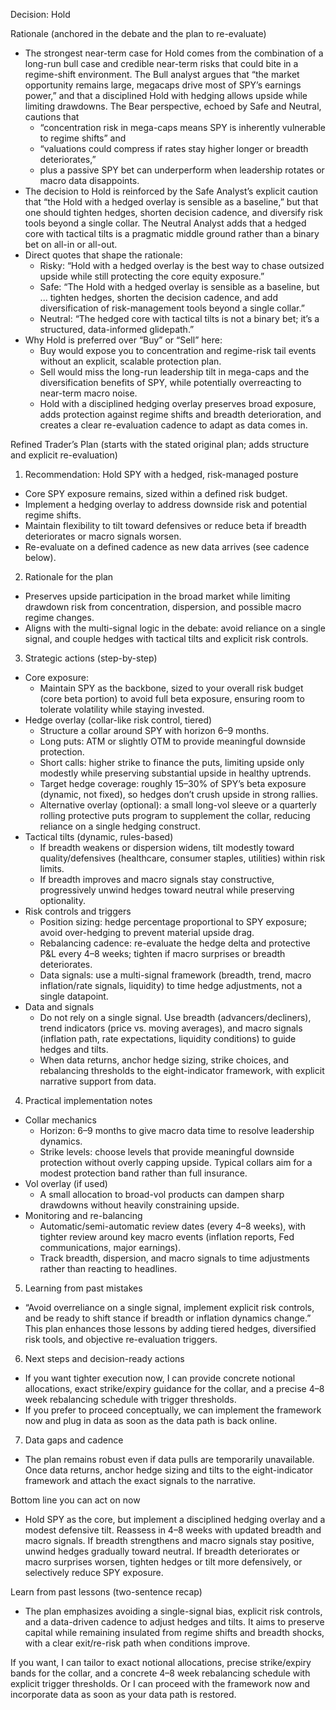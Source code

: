 Decision: Hold

Rationale (anchored in the debate and the plan to re-evaluate)
- The strongest near-term case for Hold comes from the combination of a long-run bull case and credible near-term risks that could bite in a regime-shift environment. The Bull analyst argues that “the market opportunity remains large, megacaps drive most of SPY’s earnings power,” and that a disciplined Hold with hedging allows upside while limiting drawdowns. The Bear perspective, echoed by Safe and Neutral, cautions that
  - “concentration risk in mega-caps means SPY is inherently vulnerable to regime shifts” and
  - “valuations could compress if rates stay higher longer or breadth deteriorates,”
  - plus a passive SPY bet can underperform when leadership rotates or macro data disappoints.
- The decision to Hold is reinforced by the Safe Analyst’s explicit caution that “the Hold with a hedged overlay is sensible as a baseline,” but that one should tighten hedges, shorten decision cadence, and diversify risk tools beyond a single collar. The Neutral Analyst adds that a hedged core with tactical tilts is a pragmatic middle ground rather than a binary bet on all-in or all-out.
- Direct quotes that shape the rationale:
  - Risky: “Hold with a hedged overlay is the best way to chase outsized upside while still protecting the core equity exposure.”
  - Safe: “The Hold with a hedged overlay is sensible as a baseline, but ... tighten hedges, shorten the decision cadence, and add diversification of risk-management tools beyond a single collar.”
  - Neutral: “The hedged core with tactical tilts is not a binary bet; it’s a structured, data-informed glidepath.”
- Why Hold is preferred over “Buy” or “Sell” here:
  - Buy would expose you to concentration and regime-risk tail events without an explicit, scalable protection plan.
  - Sell would miss the long-run leadership tilt in mega-caps and the diversification benefits of SPY, while potentially overreacting to near-term macro noise.
  - Hold with a disciplined hedging overlay preserves broad exposure, adds protection against regime shifts and breadth deterioration, and creates a clear re-evaluation cadence to adapt as data comes in.

Refined Trader’s Plan (starts with the stated original plan; adds structure and explicit re-evaluation)
1) Recommendation: Hold SPY with a hedged, risk-managed posture
- Core SPY exposure remains, sized within a defined risk budget.
- Implement a hedging overlay to address downside risk and potential regime shifts.
- Maintain flexibility to tilt toward defensives or reduce beta if breadth deteriorates or macro signals worsen.
- Re-evaluate on a defined cadence as new data arrives (see cadence below).

2) Rationale for the plan
- Preserves upside participation in the broad market while limiting drawdown risk from concentration, dispersion, and possible macro regime changes.
- Aligns with the multi-signal logic in the debate: avoid reliance on a single signal, and couple hedges with tactical tilts and explicit risk controls.

3) Strategic actions (step-by-step)
- Core exposure:
  - Maintain SPY as the backbone, sized to your overall risk budget (core beta portion) to avoid full beta exposure, ensuring room to tolerate volatility while staying invested.
- Hedge overlay (collar-like risk control, tiered)
  - Structure a collar around SPY with horizon 6–9 months.
  - Long puts: ATM or slightly OTM to provide meaningful downside protection.
  - Short calls: higher strike to finance the puts, limiting upside only modestly while preserving substantial upside in healthy uptrends.
  - Target hedge coverage: roughly 15–30% of SPY’s beta exposure (dynamic, not fixed), so hedges don’t crush upside in strong rallies.
  - Alternative overlay (optional): a small long-vol sleeve or a quarterly rolling protective puts program to supplement the collar, reducing reliance on a single hedging construct.
- Tactical tilts (dynamic, rules-based)
  - If breadth weakens or dispersion widens, tilt modestly toward quality/defensives (healthcare, consumer staples, utilities) within risk limits.
  - If breadth improves and macro signals stay constructive, progressively unwind hedges toward neutral while preserving optionality.
- Risk controls and triggers
  - Position sizing: hedge percentage proportional to SPY exposure; avoid over-hedging to prevent material upside drag.
  - Rebalancing cadence: re-evaluate the hedge delta and protective P&L every 4–8 weeks; tighten if macro surprises or breadth deteriorates.
  - Data signals: use a multi-signal framework (breadth, trend, macro inflation/rate signals, liquidity) to time hedge adjustments, not a single datapoint.
- Data and signals
  - Do not rely on a single signal. Use breadth (advancers/decliners), trend indicators (price vs. moving averages), and macro signals (inflation path, rate expectations, liquidity conditions) to guide hedges and tilts.
  - When data returns, anchor hedge sizing, strike choices, and rebalancing thresholds to the eight-indicator framework, with explicit narrative support from data.

4) Practical implementation notes
- Collar mechanics
  - Horizon: 6–9 months to give macro data time to resolve leadership dynamics.
  - Strike levels: choose levels that provide meaningful downside protection without overly capping upside. Typical collars aim for a modest protection band rather than full insurance.
- Vol overlay (if used)
  - A small allocation to broad-vol products can dampen sharp drawdowns without heavily constraining upside.
- Monitoring and re-balancing
  - Automatic/semi-automatic review dates (every 4–8 weeks), with tighter review around key macro events (inflation reports, Fed communications, major earnings).
  - Track breadth, dispersion, and macro signals to time adjustments rather than reacting to headlines.

5) Learning from past mistakes
- “Avoid overreliance on a single signal, implement explicit risk controls, and be ready to shift stance if breadth or inflation dynamics change.” This plan enhances those lessons by adding tiered hedges, diversified risk tools, and objective re-evaluation triggers.

6) Next steps and decision-ready actions
- If you want tighter execution now, I can provide concrete notional allocations, exact strike/expiry guidance for the collar, and a precise 4–8 week rebalancing schedule with trigger thresholds.
- If you prefer to proceed conceptually, we can implement the framework now and plug in data as soon as the data path is back online.

7) Data gaps and cadence
- The plan remains robust even if data pulls are temporarily unavailable. Once data returns, anchor hedge sizing and tilts to the eight-indicator framework and attach the exact signals to the narrative.

Bottom line you can act on now
- Hold SPY as the core, but implement a disciplined hedging overlay and a modest defensive tilt. Reassess in 4–8 weeks with updated breadth and macro signals. If breadth strengthens and macro signals stay positive, unwind hedges gradually toward neutral. If breadth deteriorates or macro surprises worsen, tighten hedges or tilt more defensively, or selectively reduce SPY exposure.

Learn from past lessons (two-sentence recap)
- The plan emphasizes avoiding a single-signal bias, explicit risk controls, and a data-driven cadence to adjust hedges and tilts. It aims to preserve capital while remaining insulated from regime shifts and breadth shocks, with a clear exit/re-risk path when conditions improve.

If you want, I can tailor to exact notional allocations, precise strike/expiry bands for the collar, and a concrete 4–8 week rebalancing schedule with explicit trigger thresholds. Or I can proceed with the framework now and incorporate data as soon as your data path is restored.